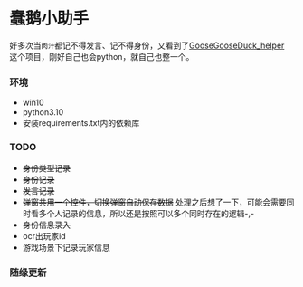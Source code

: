  # 蠢鹅小助手 
 好多次当`肉汁`都记不得发言、记不得身份，又看到了[GooseGooseDuck_helper](https://github.com/Wandering-Li/GooseGooseDuck_helper) 这个项目，刚好自己也会python，就自己也整一个。
 ### 环境
 - win10
 - python3.10
 - 安装requirements.txt内的依赖库

 ### TODO
 - ~~身份类型记录~~
 - ~~身份记录~~
 - ~~发言记录~~
 - ~~弹窗共用一个控件，切换弹窗自动保存数据~~ 处理之后想了一下，可能会需要同时看多个人记录的信息，所以还是按照可以多个同时存在的逻辑-,-
 - ~~身份信息录入~~
 - ocr出玩家id 
 - 游戏场景下记录玩家信息

### 随缘更新